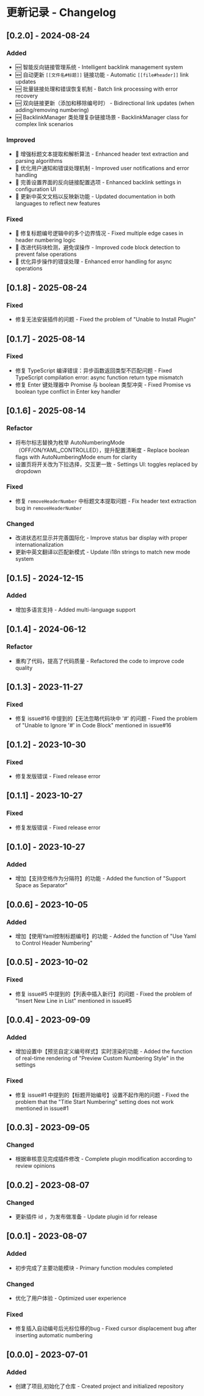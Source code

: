 # 更新记录 - Changelog

## [0.2.0] - 2024-08-24
### Added
- 🆕 智能反向链接管理系统 - Intelligent backlink management system
- 🆕 自动更新 `[[文件名#标题]]` 链接功能 - Automatic `[[file#header]]` link updates
- 🆕 批量链接处理和错误恢复机制 - Batch link processing with error recovery
- 🆕 双向链接更新（添加和移除编号时） - Bidirectional link updates (when adding/removing numbering)
- 🆕 BacklinkManager 类处理复杂链接场景 - BacklinkManager class for complex link scenarios
### Improved
- 🔧 增强标题文本提取和解析算法 - Enhanced header text extraction and parsing algorithms
- 🔧 优化用户通知和错误处理机制 - Improved user notifications and error handling
- 🔧 完善设置界面的反向链接配置选项 - Enhanced backlink settings in configuration UI
- 🔧 更新中英文文档以反映新功能 - Updated documentation in both languages to reflect new features
### Fixed
- 🐛 修复标题编号逻辑中的多个边界情况 - Fixed multiple edge cases in header numbering logic
- 🐛 改进代码块检测，避免误操作 - Improved code block detection to prevent false operations
- 🐛 优化异步操作的错误处理 - Enhanced error handling for async operations

## [0.1.8] - 2025-08-24
### Fixed
- 修复无法安装插件的问题 - Fixed the problem of "Unable to Install Plugin"

## [0.1.7] - 2025-08-14
### Fixed
- 修复 TypeScript 编译错误：异步函数返回类型不匹配问题 - Fixed TypeScript compilation error: async function return type mismatch
- 修复 Enter 键处理器中 Promise<boolean> 与 boolean 类型冲突 - Fixed Promise<boolean> vs boolean type conflict in Enter key handler

## [0.1.6] - 2025-08-14
### Refactor
- 将布尔标志替换为枚举 AutoNumberingMode（OFF/ON/YAML_CONTROLLED），提升配置清晰度 - Replace boolean flags with AutoNumberingMode enum for clarity
- 设置页将开关改为下拉选择，交互更一致 - Settings UI: toggles replaced by dropdown
### Fixed
- 修复 `removeHeaderNumber` 中标题文本提取问题 - Fix header text extraction bug in `removeHeaderNumber`
### Changed
- 改进状态栏显示并完善国际化 - Improve status bar display with proper internationalization
- 更新中英文翻译以匹配新模式 - Update i18n strings to match new mode system

## [0.1.5] - 2024-12-15
### Added
- 增加多语言支持 - Added multi-language support

## [0.1.4] - 2024-06-12
### Refactor
- 重构了代码，提高了代码质量 - Refactored the code to improve code quality

## [0.1.3] - 2023-11-27
### Fixed
- 修复 issue#16 中提到的【无法忽略代码块中 '#' 的问题 - Fixed the problem of "Unable to Ignore '#' in Code Block" mentioned in issue#16

## [0.1.2] - 2023-10-30
### Fixed
- 修复发版错误 - Fixed release error

## [0.1.1] - 2023-10-27
### Fixed
- 修复发版错误 - Fixed release error

## [0.1.0] - 2023-10-27
### Added
- 增加【支持空格作为分隔符】的功能 - Added the function of "Support Space as Separator"

## [0.0.6] - 2023-10-05
### Added
- 增加【使用Yaml控制标题编号】的功能 - Added the function of "Use Yaml to Control Header Numbering"

## [0.0.5] - 2023-10-02
### Fixed
- 修复 issue#5 中提到的【列表中插入新行】的问题 - Fixed the problem of "Insert New Line in List" mentioned in issue#5

## [0.0.4] - 2023-09-09
### Added
- 增加设置中【预览自定义编号样式】实时渲染的功能 - Added the function of real-time rendering of "Preview Custom Numbering Style" in the settings
### Fixed
- 修复 issue#1 中提到的【标题开始编号】设置不起作用的问题 - Fixed the problem that the "Title Start Numbering" setting does not work mentioned in issue#1

## [0.0.3] - 2023-09-05
### Changed
- 根据审核意见完成插件修改 - Complete plugin modification according to review opinions

## [0.0.2] - 2023-08-07
### Changed
- 更新插件 id ，为发布做准备 - Update plugin id for release

## [0.0.1] - 2023-08-07
### Added
- 初步完成了主要功能模块 - Primary function modules completed
### Changed  
- 优化了用户体验 - Optimized user experience
### Fixed
- 修复插入自动编号后光标位移的bug - Fixed cursor displacement bug after inserting automatic numbering

## [0.0.0] - 2023-07-01 
### Added
- 创建了项目,初始化了仓库 - Created project and initialized repository